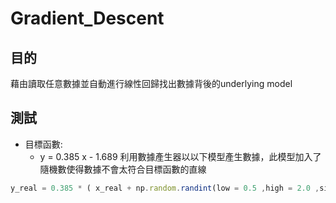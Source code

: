 # Gradient_Descent

## 目的
藉由讀取任意數據並自動進行線性回歸找出數據背後的underlying model

## 測試
* 目標函數:
  * y = 0.385 x - 1.689
利用數據產生器以以下模型產生數據，此模型加入了隨機數使得數據不會太符合目標函數的直線
~~~js
y_real = 0.385 * ( x_real + np.random.randint(low = 0.5 ,high = 2.0 ,size = 100)) - 1.689 + 0.005 * np.random.randint(low = 0.5 ,high = 2.0 ,size = 100)
~~~





